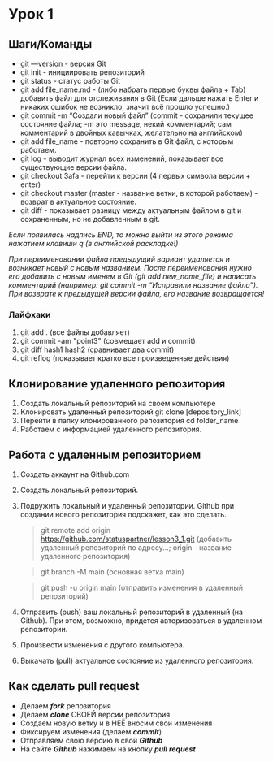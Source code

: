 # Урок 1

## Шаги/Команды

+ git —version - версия Git
+ git init - инициировать репозиторий
+ git status - статус работы Git
+ git add file_name.md - (либо набрать первые буквы файла + Tab) добавить файл для отслеживания в Git (Если дальше нажать Enter и никаких ошибок не возникло, значит всё прошло успешно.)
+ git commit -m “Создали новый файл” (commit - сохранили текущее состояние файла; -m это message, некий комментарий; сам комментарий в двойных кавычках, желательно на английском)
+ git add file_name - повторно сохранить в Git файл, с которым работаем.
+ git log - выводит журнал всех изменений, показывает все существующие версии файла.
+ git checkout 3afa - перейти к версии (4 первых символа версии + enter)
+ git checkout master (master - название ветки, в которой работаем) - возврат в актуальное состояние.
+ git diff - показывает разницу между актуальным файлом в git и сохраненным, но не добавленным в git.

*Если появилась надпись END, то можно выйти из этого режима нажатием клавиши q (в английской раскладке!)*

*При переименовании файла предыдущий вариант удаляется и возникает новый с новым названием. После переименования нужно его добавить с новым именем в Git (git add new_name_file) и написать комментарий (например: git commit -m “Исправили название файла”). При возврате к предыдущей версии файла, его название возвращается!*

### Лайфхаки

1. git add . (все файлы добавляет)
2. git commit -am "point3" (совмещает add и commit)
3. git diff hash1 hash2 (сравнивает два commit)
4. git reflog (показывает кратко все произведенные действия)

## Клонирование удаленного репозитория

1. Создать локальный репозиторий на своем компьютере
2. Клонировать удаленный репозиторий git clone [depository_link]
3. Перейти в папку клонированного репозитория cd folder_name
4. Работаем с информацией удаленного репозитория.


## Работа с удаленным репозиторием

1. Создать аккаунт на Github.com
2. Создать локальный репозиторий.
3. Подружить локальный и удаленный репозитории. Github при создании нового репозитория подскажет, как это сделать.
    >git remote add origin https://github.com/statuspartner/lesson3_1.git (добавить удаленный репозиторий по адресу...; origin - название удаленного репозитория)
    
    >git branch -M main (основная ветка main)
    
    >git push -u origin main (отправить изменения в удаленный репозиторий)

4. Отправить (push) ваш локальный репозиторий в удаленный (на Github). При этом, возможно, придется авторизоваться в удаленном репозитории.
5. Произвести изменения с другого компьютера.
6. Выкачать (pull) актуальное состояние из удаленного репозитория.

## Как сделать pull request

+ Делаем ___fork___ репозитория
+ Делаем ___clone___ СВОЕЙ версии репозитория
+ Создаем новую ветку и в НЕЁ вносим свои изменения
+ Фиксируем изменения (делаем ___commit___)
+ Отправляем свою версию в свой ___Github___
+ На сайте ___Github___ нажимаем на кнопку ___pull request___